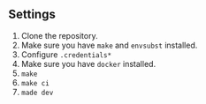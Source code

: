 ## Settings

1. Clone the repository.
2. Make sure you have `make` and `envsubst` installed.
3. Configure `.credentials*`
4. Make sure you have `docker` installed.
5. `make`
6. `make ci`
7. `made dev`
